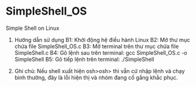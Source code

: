 # SimpleShell_OS
Simple Shell on Linux
1) Hướng dẫn sử dụng
B1: Khởi động hệ điều hành Linux
B2: Mở thư mục chứa file SimpleShell_OS.c
B3: Mở terminal trên thư mục chứa file SimpleShell.c
B4: Gõ lệnh sau trên terminal: gcc SimpleShell_OS.c -o SimpleShell 
B5: Gõ tiếp lệnh trên terminal: ./SimpleShell

2) Ghi chú:
Nếu shell xuất hiện osh>osh> thì vẫn cứ nhập lệnh và chạy bình thường, đây là lỗi hiện thị và nhóm đang cố gắng khắc phục.
